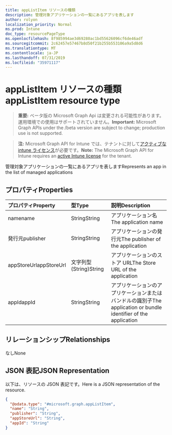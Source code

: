 ```yaml
---
title: appListItem リソースの種類
description: 管理対象アプリケーションの一覧にあるアプリを表します
author: rolyon
localization_priority: Normal
ms.prod: Intune
doc_type: resourcePageType
ms.openlocfilehash: 8f985994ae3d69280ac1bd55626096cf6de46adf
ms.sourcegitcommit: 2c62457e57467b8d50f21b255b553106a9a5d8d6
ms.translationtype: MT
ms.contentlocale: ja-JP
ms.lasthandoff: 07/31/2019
ms.locfileid: "35971117"
---
```

# <a name="applistitem-resource-type"></a><span data-ttu-id="65b91-103">appListItem リソースの種類</span><span class="sxs-lookup"><span data-stu-id="65b91-103">appListItem resource type</span></span>

> <span data-ttu-id="65b91-104">**重要:** ベータ版の Microsoft Graph Api は変更される可能性があります。運用環境での使用はサポートされていません。</span><span class="sxs-lookup"><span data-stu-id="65b91-104">**Important:** Microsoft Graph APIs under the /beta version are subject to change; production use is not supported.</span></span>

> <span data-ttu-id="65b91-105">**注:** Microsoft Graph API for Intune では、テナントに対して[アクティブな intune ライセンス](https://go.microsoft.com/fwlink/?linkid=839381)が必要です。</span><span class="sxs-lookup"><span data-stu-id="65b91-105">**Note:** The Microsoft Graph API for Intune requires an [active Intune license](https://go.microsoft.com/fwlink/?linkid=839381) for the tenant.</span></span>

<span data-ttu-id="65b91-106">管理対象アプリケーションの一覧にあるアプリを表します</span><span class="sxs-lookup"><span data-stu-id="65b91-106">Represents an app in the list of managed applications</span></span>

## <a name="properties"></a><span data-ttu-id="65b91-107">プロパティ</span><span class="sxs-lookup"><span data-stu-id="65b91-107">Properties</span></span>
|<span data-ttu-id="65b91-108">プロパティ</span><span class="sxs-lookup"><span data-stu-id="65b91-108">Property</span></span>|<span data-ttu-id="65b91-109">型</span><span class="sxs-lookup"><span data-stu-id="65b91-109">Type</span></span>|<span data-ttu-id="65b91-110">説明</span><span class="sxs-lookup"><span data-stu-id="65b91-110">Description</span></span>|
|:---|:---|:---|
|<span data-ttu-id="65b91-111">name</span><span class="sxs-lookup"><span data-stu-id="65b91-111">name</span></span>|<span data-ttu-id="65b91-112">String</span><span class="sxs-lookup"><span data-stu-id="65b91-112">String</span></span>|<span data-ttu-id="65b91-113">アプリケーション名</span><span class="sxs-lookup"><span data-stu-id="65b91-113">The application name</span></span>|
|<span data-ttu-id="65b91-114">発行元</span><span class="sxs-lookup"><span data-stu-id="65b91-114">publisher</span></span>|<span data-ttu-id="65b91-115">String</span><span class="sxs-lookup"><span data-stu-id="65b91-115">String</span></span>|<span data-ttu-id="65b91-116">アプリケーションの発行元</span><span class="sxs-lookup"><span data-stu-id="65b91-116">The publisher of the application</span></span>|
|<span data-ttu-id="65b91-117">appStoreUrl</span><span class="sxs-lookup"><span data-stu-id="65b91-117">appStoreUrl</span></span>|<span data-ttu-id="65b91-118">文字列型 (String)</span><span class="sxs-lookup"><span data-stu-id="65b91-118">String</span></span>|<span data-ttu-id="65b91-119">アプリケーションのストア URL</span><span class="sxs-lookup"><span data-stu-id="65b91-119">The Store URL of the application</span></span>|
|<span data-ttu-id="65b91-120">appId</span><span class="sxs-lookup"><span data-stu-id="65b91-120">appId</span></span>|<span data-ttu-id="65b91-121">String</span><span class="sxs-lookup"><span data-stu-id="65b91-121">String</span></span>|<span data-ttu-id="65b91-122">アプリケーションのアプリケーションまたはバンドルの識別子</span><span class="sxs-lookup"><span data-stu-id="65b91-122">The application or bundle identifier of the application</span></span>|

## <a name="relationships"></a><span data-ttu-id="65b91-123">リレーションシップ</span><span class="sxs-lookup"><span data-stu-id="65b91-123">Relationships</span></span>
<span data-ttu-id="65b91-124">なし</span><span class="sxs-lookup"><span data-stu-id="65b91-124">None</span></span>

## <a name="json-representation"></a><span data-ttu-id="65b91-125">JSON 表記</span><span class="sxs-lookup"><span data-stu-id="65b91-125">JSON Representation</span></span>
<span data-ttu-id="65b91-126">以下は、リソースの JSON 表記です。</span><span class="sxs-lookup"><span data-stu-id="65b91-126">Here is a JSON representation of the resource.</span></span>
<!-- {
  "blockType": "resource",
  "@odata.type": "microsoft.graph.appListItem"
}
-->
``` json
{
  "@odata.type": "#microsoft.graph.appListItem",
  "name": "String",
  "publisher": "String",
  "appStoreUrl": "String",
  "appId": "String"
}
```





